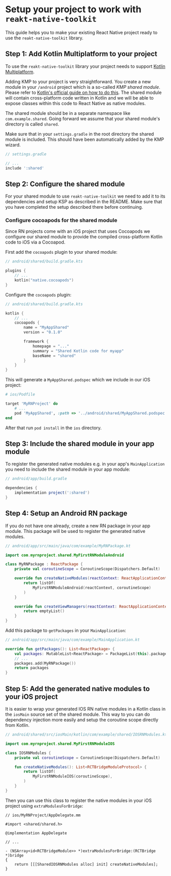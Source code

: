 # Setup your project to work with `reakt-native-toolkit`

This guide helps you to make your existing React Native project ready to use the `reakt-native-toolkit` library.

## Step 1: Add Kotlin Multiplatform to your project

To use the `reakt-native-toolkit` library your project needs to support [Kotlin Multiplatform](https://kotlinlang.org/docs/multiplatform.html).

Adding KMP to your project is very straightforward. You create a new module in your `/android` project which is a so-called _KMP shared module_. Please refer to [Kotlin's official guide on how to do this](https://www.jetbrains.com/help/kotlin-multiplatform-dev/multiplatform-integrate-in-existing-app.html#create-a-shared-module-for-cross-platform-code). The shared module will contain cross-platform code written in Kotlin and we will be able to expose classes within this code to React Native as native modules.

The shared module should be in a separate namespace like `com.example.shared`. Going forward we assume that your shared module's directory is called `shared`.

Make sure that in your `settings.gradle` in the root directory the shared module is included. This should have been automatically added by the KMP wizard.

```groovy
// settings.gradle

// ...
include ':shared'
```

## Step 2: Configure the shared module

For your shared module to use `reakt-native-toolkit` we need to add it to its dependencies and setup KSP as described in the README. Make sure that you have completed the setup described there before continuing.

### Configure cocoapods for the shared module

Since RN projects come with an iOS project that uses Cocoapods we configure our shared module to provide the compiled cross-platform Kotlin code to iOS via a Cocoapod.

First add the `cocoapods` plugin to your shared module:

```kotlin
// android/shared/build.gradle.kts

plugins {
    // ...
    kotlin("native.cocoapods")
}
```

Configure the `cocoapods` plugin:

```kotlin
// android/shared/build.gradle.kts

kotlin {
    // ...
    cocoapods {
        name = "MyAppShared"
        version = "0.1.0"

        framework {
            homepage = "..."
            summary = "Shared Kotlin code for myapp"
            baseName = "shared"
        }
    }
}
```

This will generate a `MyAppShared.podspec` which we include in our iOS project:

```ruby
# ios/Podfile

target 'MyRNProject' do
    # ...
    pod 'MyAppShared', :path => '../android/shared/MyAppShared.podspec'
end
```

After that run `pod install` in the `ios` directory.

## Step 3: Include the shared module in your app module

To register the generated native modules e.g. in your app's `MainApplication` you need to include the shared module in your app module:

```gradle
// android/app/build.gradle

dependencies {
    implementation project(':shared')
}
```

## Step 4: Setup an Android RN package

If you do not have one already, create a new RN package in your app module. This package will be used to register the generated native modules.

```kotlin
// android/app/src/main/java/com/example/MyRNPackage.kt

import com.myrnproject.shared.MyFirstRNModuleAndroid

class MyRNPackage : ReactPackage {
    private val coroutineScope = CoroutineScope(Dispatchers.Default)

    override fun createNativeModules(reactContext: ReactApplicationContext): List<NativeModule> {
        return listOf(
            MyFirstRNModuleAndroid(reactContext, coroutineScope)
        )
    }

    override fun createViewManagers(reactContext: ReactApplicationContext): List<ViewManager<View, ReactShadowNode<*>>> {
        return emptyList()
    }
}
```

Add this package to `getPackages` in your `MainApplication`:

```kotlin
// android/app/src/main/java/com/example/MainApplication.kt

override fun getPackages(): List<ReactPackage> {
    val packages: MutableList<ReactPackage> = PackageList(this).packages
    // ...
    packages.add(MyRNPackage())
    return packages
}
```

## Step 5: Add the generated native modules to your iOS project

It is easier to wrap your generated IOS RN native modules in a Kotlin class in the `iosMain` source set of the shared module. This way to you can do dependency injection more easily and setup the coroutine scope directly from Kotlin.

```kotlin
// android/shared/src/iosMain/kotlin/com/example/shared/IOSRNModules.kt

import com.myrnproject.shared.MyFirstRNModuleIOS

class IOSRNModules {
    private val coroutineScope = CoroutineScope(Dispatchers.Default)

    fun createNativeModules(): List<RCTBridgeModuleProtocol> {
        return listOf(
            MyFirstRNModuleIOS(coroutineScope),
        )
    }
}
```

Then you can use this class to register the native modules in your iOS project using `extraModulesForBridge`:

```objc
// ios/MyRNProject/AppDelegate.mm

#import <shared/shared.h>

@implementation AppDelegate

// ...

- (NSArray<id<RCTBridgeModule>> *)extraModulesForBridge:(RCTBridge *)bridge
{
    return [[[SharedIOSRNModules alloc] init] createNativeModules];
}
```
